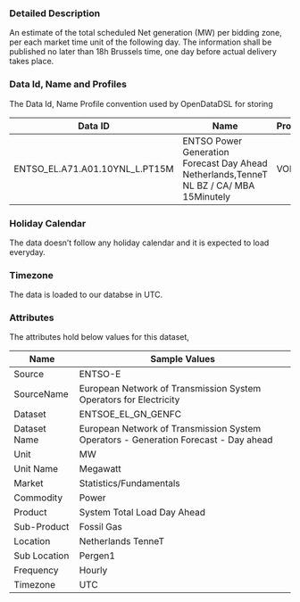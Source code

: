 ### Detailed Description

An estimate of the total scheduled Net generation (MW) per bidding zone, per each market time unit of the following day. The information shall be published no later than 18h Brussels time, one day before actual delivery takes place.

### Data Id, Name and Profiles

The Data Id, Name Profile convention used by OpenDataDSL for storing

|**Data ID**|**Name**|**Profile**|**Frequency**|**Unit**|
|-|-|-|-|-|
|ENTSO_EL.A71.A01.10YNL_L.PT15M|ENTSO Power Generation Forecast Day Ahead Netherlands,TenneT NL BZ / CA/ MBA 15Minutely|VOL|15Minutely|MW|

### Holiday Calendar

The data doesn’t follow any holiday calendar and it is expected to load everyday.

### Timezone

The data is loaded to our databse in UTC.

### Attributes

The attributes hold below values for this dataset,

|**Name**|**Sample Values**|
|-|-|
|Source|ENTSO-E|
|SourceName|European Network of Transmission System Operators for Electricity|
|Dataset|ENTSOE_EL_GN_GENFC|
|Dataset Name|European Network of Transmission System Operators - Generation Forecast - Day ahead|
|Unit|MW|
|Unit Name|Megawatt|
|Market|Statistics/Fundamentals|
|Commodity|Power|
|Product|System Total Load Day Ahead|
|Sub-Product|Fossil Gas|
|Location|Netherlands TenneT|
|Sub Location|Pergen1|
|Frequency|Hourly|
|Timezone|UTC|
